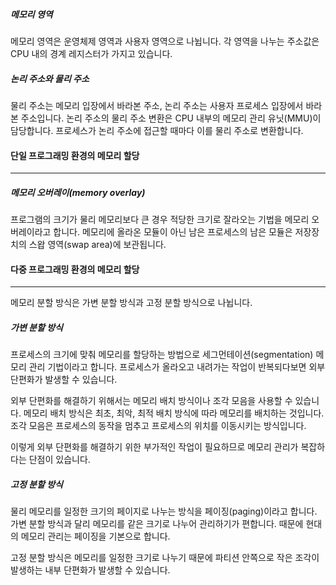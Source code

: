 ##### 메모리 영역
메모리 영역은 운영체제 영역과 사용자 영역으로 나뉩니다. 각 영역을 나누는 주소값은 CPU 내의 경계 레지스터가 가지고 있습니다.

##### 논리 주소와 물리 주소
물리 주소는 메모리 입장에서 바라본 주소, 논리 주소는 사용자 프로세스 입장에서 바라본 주소입니다. 논리 주소의 물리 주소 변환은 CPU 내부의 메모리 관리 유닛(MMU)이 담당합니다. 프로세스가 논리 주소에 접근할 때마다 이를 물리 주소로 변환합니다.

#### 단일 프로그래밍 환경의 메모리 할당
---
##### 메모리 오버레이(memory overlay)
프로그램의 크기가 물리 메모리보다 큰 경우 적당한 크기로 잘라오는 기법을 메모리 오버레이라고 합니다. 메모리에 올라온 모듈이 아닌 남은 프로세스의 남은 모듈은 저장장치의 스왑 영역(swap area)에 보관됩니다. 

#### 다중 프로그래밍 환경의 메모리 할당
---
메모리 분할 방식은 가변 분할 방식과 고정 분할 방식으로 나뉩니다.

##### 가변 분할 방식
프로세스의 크기에 맞춰 메모리를 할당하는 방법으로 세그먼테이션(segmentation) 메모리 관리 기법이라고 합니다. 프로세스가 올라오고 내려가는 작업이 반복되다보면 외부 단편화가 발생할 수 있습니다.

외부 단편화를 해결하기 위해서는 메모리 배치 방식이나 조각 모음을 사용할 수 있습니다. 메모리 배치 방식은 최초, 최악, 최적 배치 방식에 따라 메모리를 배치하는 것입니다. 조각 모음은 프로세스의 동작을 멈추고 프로세스의 위치를 이동시키는 방식입니다.

이렇게 외부 단편화를 해결하기 위한 부가적인 작업이 필요하므로 메모리 관리가 복잡하다는 단점이 있습니다.

##### 고정 분할 방식
물리 메모리를 일정한 크기의 페이지로 나누는 방식을 페이징(paging)이라고 합니다. 가변 분할 방식과 달리 메모리를 같은 크기로 나누어 관리하기가 편합니다. 때문에 현대의 메모리 관리는 페이징을 기본으로 합니다.

고정 분할 방식은 메모리를 일정한 크기로 나누기 때문에 파티션 안쪽으로 작은 조각이 발생하는 내부 단편화가 발생할 수 있습니다.
